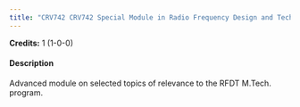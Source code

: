 ```yaml
---
title: "CRV742 CRV742 Special Module in Radio Frequency Design and Technology-I"
---
```

**Credits:** 1 (1-0-0)

#### Description
Advanced module on selected topics of relevance to the RFDT M.Tech. program.